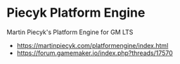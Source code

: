 # Piecyk Platform Engine

Martin Piecyk's Platform Engine for GM LTS

- https://martinpiecyk.com/platformengine/index.html
- https://forum.gamemaker.io/index.php?threads/17570